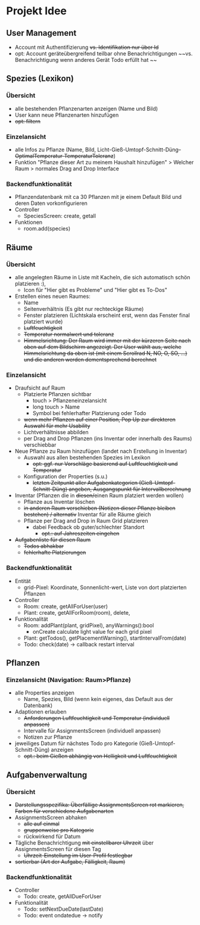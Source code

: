 # Projekt Idee

## User Management
- Account mit Authentifizierung ~~vs. Identifikation nur über Id~~
- opt: Account geräteübergreifend teilbar ohne Benachrichtigungen ~~vs. Benachrichtigung wenn anderes Gerät Todo erfüllt hat ~~
## Spezies (Lexikon)
### Übersicht
- alle bestehenden Pflanzenarten anzeigen (Name und Bild)
- User kann neue Pflanzenarten hinzufügen
- ~~opt: filtern~~
### Einzelansicht
- alle Infos zu Pflanze (Name, Bild, Licht-Gieß-Umtopf-Schnitt-Düng~~-OptimalTemperatur-TemperaturToleranz~~)
- Funktion "Pflanze dieser Art zu meinem Haushalt hinzufügen" > Welcher Raum > normales Drag and Drop Interface
### Backendfunktionalität
- Pflanzendatenbank mit ca 30 Pflanzen mit je einem Default Bild und deren Daten vorkonfigurieren
- Controller
    - SpeciesScreen: create, getall
- Funktionen
    - room.add(species)
## Räume
### Übersicht
- alle angelegten Räume in Liste mit Kacheln, die sich automatisch schön platzieren :),
    - Icon für "Hier gibt es Probleme" und "Hier gibt es To-Dos"
- Erstellen eines neuen Raumes:
    - Name
    - Seitenverhältnis (Es gibt nur rechteckige Räume)
    - Fenster platzieren (Lichtskala erscheint erst, wenn das Fenster final platziert wurde)
    - ~~Luftfeuchtigkeit~~
    - ~~Temperatur normalwert und toleranz~~
    - ~~Himmelsrichtung: Der Raum wird immer mit der kürzeren Seite nach oben auf dem Bildschirm angezeigt. Der User wählt aus, welche Himmelsrichtung da oben ist (mit einem Scrollrad N, NO, O, SO, ...) und die anderen werden dementsprechend berechnet~~
### Einzelansicht
- Draufsicht auf Raum
    - Platzierte Pflanzen sichtbar
        - touch > Pflanzeneinzelansicht
        - long touch > Name
        - Symbol bei fehlerhafter Platzierung oder Todo
    - ~~wenn mehr Pflanzen auf einer Position, Pop Up zur direkteren Auswahl für mehr Usability~~
    - Lichtverhältnisse abbilden
    - per Drag and Drop Pflanzen (ins Inventar oder innerhalb des Raums) verschiebbar
- Neue Pflanze zu Raum hinzufügen (landet nach Erstellung in Inventar)
    - Auswahl aus allen bestehenden Spezies im Lexikon
        - ~~opt: ggf. nur Vorschläge basierend auf Luftfeuchtigkeit und Temperatur~~
    - Konfiguration der Properties (s.u.)
        - ~~letzten Zeitpunkt aller Aufgabenkategorien (Gieß-Umtopf-Schnitt-Düng) angeben, Ausgangspunkt für Intervallberechnung~~
- Inventar (Pflanzen die in ~~diesen/~~einen Raum platziert werden wollen)
    - Pflanze aus Inventar löschen 
    - ~~in anderen Raum verschieben (Notizen dieser Pflanze bleiben bestehen) / alternativ~~ Inventar für alle Räume gleich
    - Pflanze per Drag and Drop in Raum Grid platzieren
        - dabei Feedback ob guter/schlechter Standort
            - ~~opt.: auf Jahreszeiten eingehen~~
- ~~Aufgabenliste für diesen Raum~~
    - ~~Todos abhakbar~~
    - ~~fehlerhafte Platzierungen~~
### Backendfunktionalität 
- Entität
    - grid-Pixel: Koordinate, Sonnenlicht-wert, Liste von dort platzierten Pflanzen
- Controller
    - Room: create, getAllForUser(user)
    - Plant: create, getAllForRoom(room), delete, 
- Funktionalität
    - Room: addPlant(plant, gridPixel), anyWarnings():bool
        - onCreate calculate light value for each grid pixel
    - Plant: getTodos(), getPlacementWarning(), startIntervalFrom(date)
    - Todo: check(date) -> callback restart interval
## Pflanzen
### Einzelansicht (Navigation: Raum>Pflanze)
- alle Properties anzeigen
    - Name, Spezies, Bild (wenn kein eigenes, das Default aus der Datenbank)
- Adaptionen erlauben
    - ~~Anforderungen Luftfeuchtigkeit und Temperatur (individuell anpassen)~~
    - Intervalle für AssignmentsScreen (individuell anpassen)
    - Notizen zur Pflanze
- jeweiliges Datum für nächstes Todo pro Kategorie (Gieß-Umtopf-Schnitt-Düng) anzeigen
    - ~~opt.: beim Gießen abhängig von Helligkeit und Luftfeuchtigkeit~~
## Aufgabenverwaltung
### Übersicht
- ~~Darstellungsspezifika: Überfällige AssignmentsScreen rot markieren, Farben für verschiedene Aufgabenarten~~
- AssignmentsScreen abhaken
    - ~~alle auf einmal~~
    - ~~gruppenweise pro Kategorie~~
    - rückwirkend für Datum
- Tägliche Benachrichtigung ~~mit einstellbarer Uhrzeit~~ über AssignmentsScreen für diesen Tag
    - ~~Uhrzeit-Einstellung im User-Profil festlegbar~~
- ~~sortierbar (Art der Aufgabe, Fälligkeit, Raum)~~
### Backendfunktionalität
- Controller
    - Todo: create, getAllDueForUser 
- Funktionalität
    - Todo: setNextDueDate(lastDate)
    - Todo: event ondatedue -> notify



